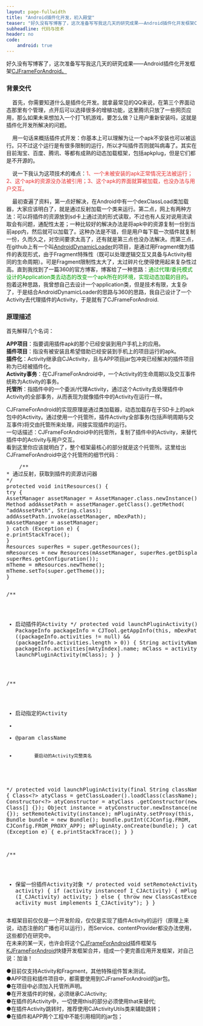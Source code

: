 ```yaml
---
layout: page-fullwidth
title: "Android插件化开发，初入殿堂"
teaser: "好久没有写博客了，这次准备写写我这几天的研究成果——Android插件化开发框架CJFrameForAndroid。"
subheadline: 代码与技术
header: no
code: 
    android: true
---
```

<p>
好久没有写博客了，这次准备写写我这几天的研究成果——Android插件化开发框架<a target="_blank" href="https://github.com/kymjs/CJFrameForAndroid" rel="nofollow">CJFrameForAndroid。</a> 
</p>
<h3>
<strong>背景交代</strong><br/>
</h3>
<p>
&nbsp;&nbsp;&nbsp;&nbsp;首先，你需要知道什么是插件化开发。就拿最常见的QQ来说，在第三个界面动态那里有个管理，点开后可以选择很多的增植功能，这里腾讯只放了一些网页应用，那么如果未来想加入一个打飞机游戏，要怎么做？让用户重新安装吗，这就是插件化开发所解决的问题。
</p>
<p>
&nbsp;&nbsp;&nbsp;&nbsp;用一句话来概括插件式开发：你基本上可以理解为让一个apk不安装也可以被运行。只不过这个运行是有很多限制的运行，所以才叫插件否则就叫病毒了。其实在目前淘宝、百度、腾讯、等都有成熟的动态加载框架，包括apkplug，但是它们都是不开源的。
</p>
<p>
&nbsp;&nbsp;&nbsp; 说一下我认为这项技术的难点：<span style="color:#E53333;">1、一个未被安装的apk正常情况无法被运行；2、这个apk的资源没办法被引用；3、这个apk的界面就算被加载，也没办法与用户交互。</span> 
</p>
<p>
&nbsp;&nbsp;&nbsp;&nbsp;最初查遍了资料，第一点好解决，在Android中有一个dexClassLoad类加载器，大家应该明白了，就是通过反射加载一个类来运行。第二点，网上有两种方法：可以将插件的资源放到sd卡上通过流的形式读取，不过也有人反对说用流读取会有问题，通配性太差；一种比较好的解决办法是将apk中的资源复制一份到当前app内，然后就可以加载了。这种办法是不错，但是用户每下载一次插件就复制一份，久而久之，对空间要求太高了，还有就是第三点也没办法解决。而第三点，在github上有一个叫<a target="_self" href="https://github.com/mmin18/AndroidDynamicLoader" rel="nofollow">AndroidDynamicLoader</a>的项目，是通过用Fragment做为插件的表现形式，由于Fragment特殊性（既可以处理逻辑交互又具备与Activity相同的生命周期）。可是Fragment限制性太大了，太过碎片化使得使用起来复杂性过高。直到我找到了一篇360的官方博客，博客给了一种思路：<span style="color:#009900;">通过代理/委托模式设计的Application类去动态的改变一个apk所在的环境，实现动态加载的目的</span>。抱着这种思路，我曾想自己去设计一个application类，但是技术有限，太复杂了，于是结合AndroidDynamicLoader的思路与360的思路，我自己设计了一个Activity去代理插件的Activity，于是就有了CJFrameForAndroid.
</p>
<h3>
原理描述
</h3>
<p>
首先解释几个名词：
</p>
<p>
<strong>APP项目</strong>：指要调用插件apk的那个已经安装到用户手机上的应用。<br/><strong>插件项目</strong>：指没有被安装且希望借助已经安装到手机上的项目运行的apk。<br/><strong>插件化</strong>：Activity继承自CJActivity，且与APP项目jar包冲突已经解决的插件项目称为已经被插件化。<br/><strong>Activity事务</strong>：在CJFrameForAndroid中，一个Activity的生命周期以及交互事件统称为Activity的事务。<br/><strong>托管所</strong>：指插件中的一个委派/代理Activity，通过这个Activity去处理插件中Activity的全部事务，从而表现为就像插件中的Activity在运行一样。
</p>
<p>
CJFrameForAndroid的实现原理是通过类加载器，动态加载存在于SD卡上的apk包中的Activity。通过使用一个托管所，插件Activity全部事务(包括声明周期与交互事件)将交由托管所来处理，间接实现插件的运行。<br/>一句话描述：CJFrameForAndroid中的托管所，复制了插件中的Activity，来替代插件中的Activity与用户交互。<br/>看到这里你应该就明白了，整个框架最核心的部分就是这个托管所。这里给出CJFrameForAndroid中这个托管所的细节代码：
</p>
<pre class="brush:java;toolbar: true; auto-links: false;">    /**
* 通过反射，获取到插件的资源访问器
*/
protected void initResources() {
try {
AssetManager assetManager = AssetManager.class.newInstance();
Method addAssetPath = assetManager.getClass().getMethod(
&quot;addAssetPath&quot;, String.class);
addAssetPath.invoke(assetManager, mDexPath);
mAssetManager = assetManager;
} catch (Exception e) {
e.printStackTrace();
}
Resources superRes = super.getResources();
mResources = new Resources(mAssetManager, superRes.getDisplayMetrics(),
superRes.getConfiguration());
mTheme = mResources.newTheme();
mTheme.setTo(super.getTheme());
}

/**
* 启动插件的Activity
*/
protected void launchPluginActivity() {
PackageInfo packageInfo = CJTool.getAppInfo(this, mDexPath);
if ((packageInfo.activities != null)
&amp;&amp; (packageInfo.activities.length &gt; 0)) {
String activityName = packageInfo.activities[mAtyIndex].name;
mClass = activityName;
launchPluginActivity(mClass);
}
}

/**
* 启动指定的Activity
* 
* @param className
*            要启动的Activity完整类名
*/
protected void launchPluginActivity(final String className) {
try {
Class&lt;?&gt; atyClass = getClassLoader().loadClass(className);
Constructor&lt;?&gt; atyConstructor = atyClass
.getConstructor(new Class[] {});
Object instance = atyConstructor.newInstance(new Object[] {});
setRemoteActivity(instance);
mPluginAty.setProxy(this, mDexPath);
Bundle bundle = new Bundle();
bundle.putInt(CJConfig.FROM, CJConfig.FROM_PROXY_APP);
mPluginAty.onCreate(bundle);
} catch (Exception e) {
e.printStackTrace();
}
}

/**
* 保留一份插件Activity对象
*/
protected void setRemoteActivity(Object activity) {
if (activity instanceof I_CJActivity) {
mPluginAty = (I_CJActivity) activity;
} else {
throw new ClassCastException(
&quot;plugin activity must implements I_CJActivity&quot;);
}
}</pre>
<p></p>
<p>
本框架目前仅仅是一个开发阶段，仅仅是实现了插件Activity的运行（原理上来说，动态注册的广播也可以运行），而Service、contentProvider都没办法使用，这些都仍在研究中。<br/>在未来的某一天，也许会将这个<a target="_self" href="https://github.com/kymjs/CJFrameForAndroid" rel="nofollow">CJFrameForAndroid</a>插件框架与<a target="_self" href="https://github.com/kymjs/KJFrameForAndroid" rel="nofollow">KJFrameForAndroid</a>快捷开发框架合并，组成一个更完善应用开发框架，对自己说：加油！
</p>
<p>
●目前仅支持Activity和Fragment，其他特殊组件暂未测试。<br/>●APP项目和插件项目中，都需要使用到CJFrameForAndroid的jar包。<br/>●在项目中必须加入托管所声明。<br/>●在开发插件的时候，必须继承CJActivity;<br/>●在插件的Activity中，一切使用this的部分必须使用that来替代;<br/>●在插件Activity跳转时，推荐使用CJActivityUtils类来辅助跳转；<br/>●在插件和APP两个工程中不能引用相同的jar包；
</p>